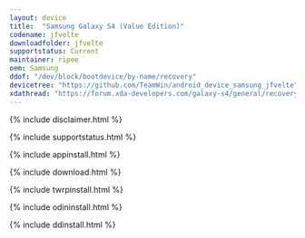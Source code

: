 ```yaml
---
layout: device
title:  "Samsung Galaxy S4 (Value Edition)"
codename: jfvelte
downloadfolder: jfvelte
supportstatus: Current
maintainer: ripee
oem: Samsung
ddof: "/dev/block/bootdevice/by-name/recovery"
devicetree: "https://github.com/TeamWin/android_device_samsung_jfvelte"
xdathread: "https://forum.xda-developers.com/galaxy-s4/general/recovery-twrp-3-2-3-0-t3878421"
---
```


{% include disclaimer.html %}

{% include supportstatus.html %}

{% include appinstall.html %}

{% include download.html %}

{% include twrpinstall.html %}

{% include odininstall.html %}

{% include ddinstall.html %}